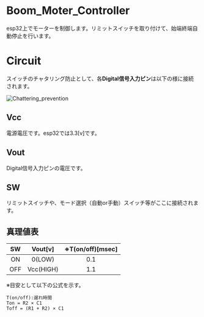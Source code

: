 # Boom_Moter_Controller
esp32上でモーターを制御します。リミットスイッチを取り付けて、始端終端自動停止を行います。
# Circuit
スイッチのチャタリング防止として、各**Digital信号入力ピン**は以下の様に接続されます。

![Chattering_prevention](https://drive.google.com/file/d/1dkzzb4K1tfpVd1OJZMaR-qiD27g4Y-3p/view?usp=sharing)

## Vcc
電源電圧です。esp32では3.3[v]です。
## Vout
Digital信号入力ピンの電圧です。
## SW
リミットスイッチや、モード選択（自動or手動）スイッチ等がここに接続されます。
## 真理値表
|SW|Vout[v]|※T(on/off)[msec]|
|:---:|:---:|:---:|
|ON|0(LOW)|0.1|
|OFF|Vcc(HIGH)|1.1|

※目安として以下の公式を示す。
```
T(on/off):遅れ時間
Ton = R2 × C1
Toff = (R1 + R2) × C1
```
